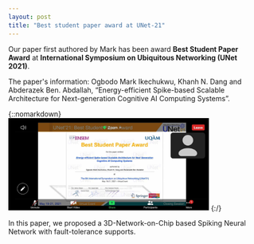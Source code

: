 ```yaml
---
layout: post
title: "Best student paper award at UNet-21"
---
```


Our paper first authored by Mark has been award **Best Student Paper Award** at **International Symposium on Ubiquitous Networking (UNet 2021)**.

The paper's information:
Ogbodo Mark Ikechukwu, Khanh N. Dang and Abderazek Ben. Abdallah, “Energy-efficient Spike-based Scalable Architecture for Next-generation Cognitive AI Computing Systems”.

{::nomarkdown}
<img src="./images/Unet21_BSP.jpg" class="icenter" width=80%>
{:/}

In this paper, we proposed a 3D-Network-on-Chip based Spiking Neural Network with fault-tolerance supports.